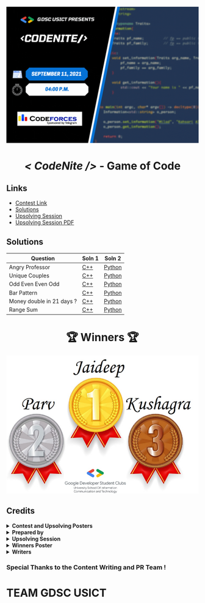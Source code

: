![Poster](./Resources/poster.gif?raw=true)

<h1 align="center"><i> < CodeNite /> </i> - Game of Code</h1>

## Links
- [Contest Link](https://codeforces.com/contestInvitation/619ef800b4629f4d2e7b687b076a78eea55e552b)
- [Solutions](#solutions)
- [Upsolving Session](https://www.youtube.com/watch?v=csVelNP7y54)
- [Upsolving Session PDF](./Resources/Upsolving%20Session%20pdf.pdf)

## Solutions

| Question     | Soln 1     | Soln 2   |
| -----------         | -----------                                                | -----------                                                  |
| Angry Professor     | [C++](./Solutions/C++/A_Angry_Professor_at_USICT.cpp)      | [Python](./Solutions/Python/A_Angry_Professor_at_USICT.py)   |
| Unique Couples      | [C++](./Solutions/C++/B_Unique_Couples.cpp)                | [Python](./Solutions/Python/B_Unique_Couples.py)             |
| Odd Even Even Odd   | [C++](./Solutions/C++/C_Odd_Even_Even_Odd.cpp)             | [Python](./Solutions/C++/C_Odd_Even_Even_Odd.cpp)            |
| Bar Pattern         | [C++](./Solutions/C++/D_Bar_Pattern.cpp)                   | [Python](./Solutions/Python/D_Bar_Pattern.py)                |
| Money double in 21 days ? | [C++](./Solutions/C++/E_Money_double_in_21_days_.cpp)| [Python](./Solutions/Python/E_Money_double_in_21_days_.py)   |
| Range Sum                 | [C++](./Solutions/C++/F_Range_Sum.cpp)               | [Python](./Solutions/Python/F_Range_Sum.py)                  |


<h1 align="center">🏆 Winners 🏆</h1>

<p align="center">
<img src="./Resources/winners.jpeg" />
</p>

## Credits

   <details><summary><strong>Contest and Upsolving Posters</strong></summary>
    
   - [Rahul Gandhi](https://github.com/RGTechno/)
   - [Sarthak Khandelwal](https://github.com/HellVolhard07)
   </details>
  

   <details><summary><strong>Prepared by</strong></summary>
    
   - [Dhruv Pasricha](https://github.com/DhruvPasricha)
   - [Tushar Khanduri](https://github.com/Tushar-K24)
   </details>

   <details><summary><strong>Upsolving Session</strong></summary>
   
   - [Dhruv Pasricha](https://github.com/DhruvPasricha)
   </details>
  
  <details><summary><strong>Winners Poster</strong></summary>
    
   - [Himesh Nayak](https://github.com/himeshnayak)
  </details>

  <details><summary><strong>Writers</strong></summary>
    
   - [Dhruv Pasricha](https://github.com/DhruvPasricha)
   - [Tushar Khanduri](https://github.com/Tushar-K24)
   </details>

   ### Special Thanks to the Content Writing and PR Team !

# TEAM GDSC USICT
